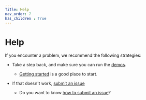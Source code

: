 ```yaml
---
Title: Help
nav_order: 7
has_children : True
---
```


# Help

If you encounter a problem, we recommend the following strategies:

- Take a step back, and make sure you can run the [demos](../demos/demos.html).
    - [Getting started](../demos/getting_started/getting_started.html) is a good place to start.

- If that doesn't work, [submit an issue](https://github.com/Campbell-Muscle-Lab/PyMyoVent/issues/new)
    - Do you want to know [how to submit an issue](submit_an_issue.html)?